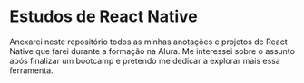# Estudos de React Native
Anexarei neste repositório todos as minhas anotações e projetos de React Native que farei durante a formação na Alura. Me interessei sobre o assunto após finalizar um bootcamp e pretendo me dedicar a explorar mais essa ferramenta.
